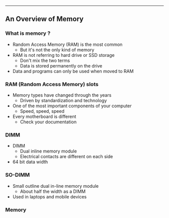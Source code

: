 
---

## An Overview of Memory

### What is memory ?
- Random Access Memory (RAM) is the most common
	- But it's not the only kind of memory
- RAM is not referring to hard drive or SSD storage
	- Don't mix the two terms
	- Data is stored permanently on the drive
- Data and programs can only be used when moved to RAM

### RAM (Random Access Memory) slots
- Memory types have changed through the years
	- Driven by standardization and technology
- One of the most important components of your computer
	- Speed, speed, speed
- Every motherboard is different
	- Check your documentation

### DIMM
- DIMM
	- Dual inline memory module
	- Electrical contacts are different on each side
- 64 bit data width

### SO-DIMM
- Small outline dual in-line memory module
	- About half the width as a DIMM
- Used in laptops and mobile devices

### Memory